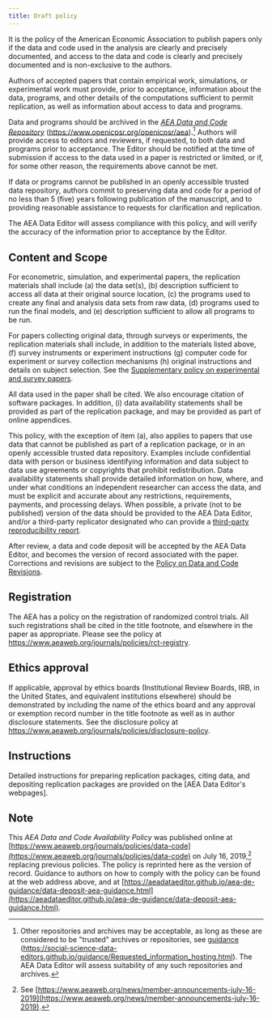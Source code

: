 ```yaml
---
title: Draft policy 
---
```


It is the policy of the American Economic Association to publish papers
only if the data and code used in the analysis are clearly and precisely
documented, and access to the data and code is clearly and precisely
documented and is non-exclusive to the authors.

Authors of accepted papers that contain empirical work, simulations, or
experimental work must provide, prior to acceptance, information about
the data, programs, and other details of the computations sufficient to
permit replication, as well as information about access to data and
programs.

Data and programs should be archived in the [*AEA Data and Code
Repository*](https://www.openicpsr.org/openicpsr/aea)
(<https://www.openicpsr.org/openicpsr/aea>).[^2] 
Authors will provide access to editors and reviewers, if
requested, to both data and programs prior to acceptance. The Editor
should be notified at the time of submission if access to the data used
in a paper is restricted or limited, or if, for some other reason, the
requirements above cannot be met. 

If data or programs cannot be published in an openly accessible trusted data repository, 
authors commit to preserving data and code for a period of no less than 5 (five) years
following publication of the manuscript, and to providing reasonable assistance 
to requests for clarification and replication. 

The AEA Data Editor will assess
compliance with this policy, and will verify the accuracy of the
information prior to acceptance by the Editor.


## Content and Scope

For econometric, simulation, and experimental papers, the replication
materials shall include (a) the data set(s), (b) description sufficient to 
access all data at their original source location, (c) the programs used to
create any final and analysis data sets from raw data, (d) programs used
to run the final models, and (e) description sufficient to allow all
programs to be run.

For papers collecting original data, through surveys or experiments, the 
replication materials shall include, in addition to the materials listed above,
(f) survey instruments or experiment instructions (g) computer code for experiment or survey collection mechanisms 
(h) original instructions and details on subject selection. See the [Supplementary policy on experimental and survey papers](policy/experimental-survey-papers.md).

All data used in the paper shall be cited. We also encourage citation of software packages. 
In addition, (i) data availability statements shall be provided as part of the replication package,
and may be provided as part of online appendices.

This policy, with the exception of item (a), also applies to papers that use data that cannot be published as part of a replication package, 
or in an openly accessible trusted data repository.  Examples include confidential data with person or business identifying information and 
data subject to data use agreements or copyrights that prohibit redistribution.
Data availability statements shall provide detailed information on
how, where, and under what conditions an independent researcher can
access the data, and must be explicit and accurate about any restrictions, requirements, payments, and processing delays. 
When possible, a private (not to be published) version of the data should be provided to the AEA Data Editor, and/or 
a third-party replicator designated who can provide a [third-party reproducibility report](policy/protocol-3rd-party-replication.md).

After review, a data and code deposit will be accepted by the AEA Data Editor, and becomes the version of record associated with 
the paper. Corrections and revisions are subject to the [Policy on Data and Code Revisions](policy/revisions-data-code-deposit.md).


## Registration

The AEA has a policy on the registration of randomized control trials. All such registrations shall be cited in the title footnote, and 
elsewhere in the paper as appropriate.
Please see the policy at
<https://www.aeaweb.org/journals/policies/rct-registry>.

## Ethics approval

If applicable, approval by ethics boards (Institutional Review Boards, IRB, in the United States, and equivalent institutions elsewhere) should be demonstrated 
by including the name of the ethics board and any approval or exemption record number in the title footnote as well as in author disclosure statements. See the disclosure policy at https://www.aeaweb.org/journals/policies/disclosure-policy. 

## Instructions

Detailed instructions for preparing replication packages, citing data, and 
depositing replication packages are provided on the [AEA Data Editor's webpages].



## Note

This *AEA Data and Code Availability Policy* was published online at
[https://www.aeaweb.org/journals/policies/data-code](https://www.aeaweb.org/journals/policies/data-code) on July 16,
2019,[^3] replacing previous policies. The policy is reprinted here as
the version of record. Guidance to authors on how to comply with the
policy can be found at the web address above, and at
[https://aeadataeditor.github.io/aea-de-guidance/data-deposit-aea-guidance.html](https://aeadataeditor.github.io/aea-de-guidance/data-deposit-aea-guidance.html).

[^1]: For questions, contact the AEA Data Editor at
    dataeditor\@aeapubs.org

[^2]: Other repositories and archives may be acceptable, as long as
    these are considered to be \"trusted\" archives or repositories, see
    [guidance](https://social-science-data-editors.github.io/guidance/Requested_information_hosting.html)
    (<https://social-science-data-editors.github.io/guidance/Requested_information_hosting.html>).
    The AEA Data Editor will assess suitability of any such repositories
    and archives.

[^3]: See
    [https://www.aeaweb.org/news/member-announcements-july-16-2019](https://www.aeaweb.org/news/member-announcements-july-16-2019).
